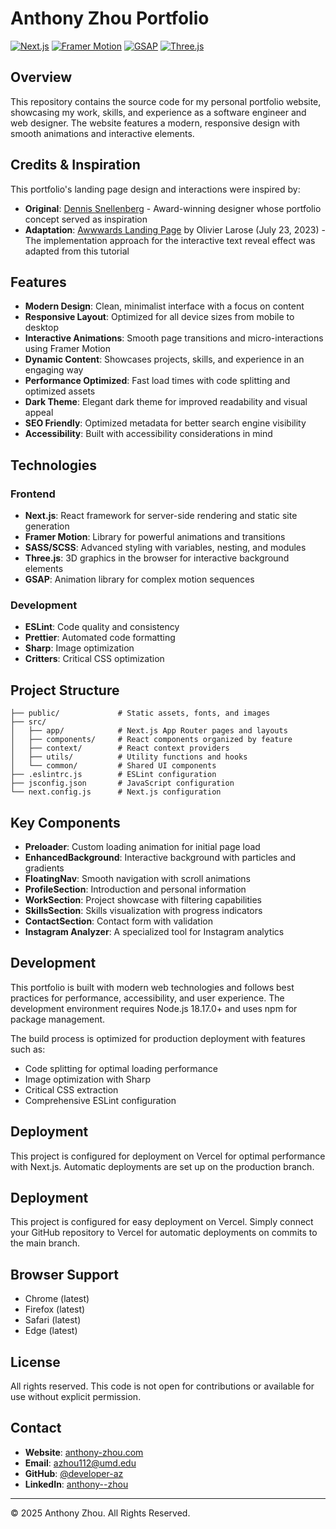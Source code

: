 # Anthony Zhou Portfolio

[![Next.js](https://img.shields.io/badge/Next.js-14.2.26-black?style=flat-square&logo=next.js)](https://nextjs.org/)
[![Framer Motion](https://img.shields.io/badge/Framer_Motion-10.18.0-purple?style=flat-square&logo=framer)](https://www.framer.com/motion/)
[![GSAP](https://img.shields.io/badge/GSAP-3.12.7-brightgreen?style=flat-square&logo=greensock)](https://greensock.com/gsap/)
[![Three.js](https://img.shields.io/badge/Three.js-0.156.1-black?style=flat-square&logo=three.js)](https://threejs.org/)

## Overview

This repository contains the source code for my personal portfolio website, showcasing my work, skills, and experience as a software engineer and web designer. The website features a modern, responsive design with smooth animations and interactive elements.

## Credits & Inspiration

This portfolio's landing page design and interactions were inspired by:

- **Original**: [Dennis Snellenberg](https://dennissnellenberg.com/) - Award-winning designer whose portfolio concept served as inspiration
- **Adaptation**: [Awwwards Landing Page](https://blog.olivierlarose.com/tutorials/awwwards-landing-page) by Olivier Larose (July 23, 2023) - The implementation approach for the interactive text reveal effect was adapted from this tutorial

## Features

- **Modern Design**: Clean, minimalist interface with a focus on content
- **Responsive Layout**: Optimized for all device sizes from mobile to desktop
- **Interactive Animations**: Smooth page transitions and micro-interactions using Framer Motion
- **Dynamic Content**: Showcases projects, skills, and experience in an engaging way
- **Performance Optimized**: Fast load times with code splitting and optimized assets
- **Dark Theme**: Elegant dark theme for improved readability and visual appeal
- **SEO Friendly**: Optimized metadata for better search engine visibility
- **Accessibility**: Built with accessibility considerations in mind

## Technologies

### Frontend
- **Next.js**: React framework for server-side rendering and static site generation
- **Framer Motion**: Library for powerful animations and transitions
- **SASS/SCSS**: Advanced styling with variables, nesting, and modules
- **Three.js**: 3D graphics in the browser for interactive background elements
- **GSAP**: Animation library for complex motion sequences

### Development
- **ESLint**: Code quality and consistency
- **Prettier**: Automated code formatting
- **Sharp**: Image optimization
- **Critters**: Critical CSS optimization

## Project Structure

```
├── public/             # Static assets, fonts, and images
├── src/
│   ├── app/            # Next.js App Router pages and layouts
│   ├── components/     # React components organized by feature
│   ├── context/        # React context providers
│   ├── utils/          # Utility functions and hooks
│   └── common/         # Shared UI components
├── .eslintrc.js        # ESLint configuration
├── jsconfig.json       # JavaScript configuration
└── next.config.js      # Next.js configuration
```

## Key Components

- **Preloader**: Custom loading animation for initial page load
- **EnhancedBackground**: Interactive background with particles and gradients
- **FloatingNav**: Smooth navigation with scroll animations
- **ProfileSection**: Introduction and personal information
- **WorkSection**: Project showcase with filtering capabilities
- **SkillsSection**: Skills visualization with progress indicators
- **ContactSection**: Contact form with validation
- **Instagram Analyzer**: A specialized tool for Instagram analytics

## Development

This portfolio is built with modern web technologies and follows best practices for performance, accessibility, and user experience. The development environment requires Node.js 18.17.0+ and uses npm for package management.

The build process is optimized for production deployment with features such as:

- Code splitting for optimal loading performance
- Image optimization with Sharp
- Critical CSS extraction
- Comprehensive ESLint configuration

## Deployment

This project is configured for deployment on Vercel for optimal performance with Next.js. Automatic deployments are set up on the production branch.

## Deployment

This project is configured for easy deployment on Vercel. Simply connect your GitHub repository to Vercel for automatic deployments on commits to the main branch.

## Browser Support

- Chrome (latest)
- Firefox (latest)
- Safari (latest)
- Edge (latest)

## License

All rights reserved. This code is not open for contributions or available for use without explicit permission.

## Contact

- **Website**: [anthony-zhou.com](https://anthony-zhou.com)
- **Email**: azhou112@umd.edu
- **GitHub**: [@developer-az](https://github.com/developer-az)
- **LinkedIn**: [anthony--zhou](https://www.linkedin.com/in/anthony--zhou)

---

© 2025 Anthony Zhou. All Rights Reserved.